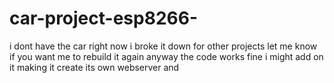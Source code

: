 # car-project-esp8266-
i dont have the car right now i broke it down for other projects let me know if you want me to rebuild it again anyway the code works fine i might add on it making it create its own webserver
and 
